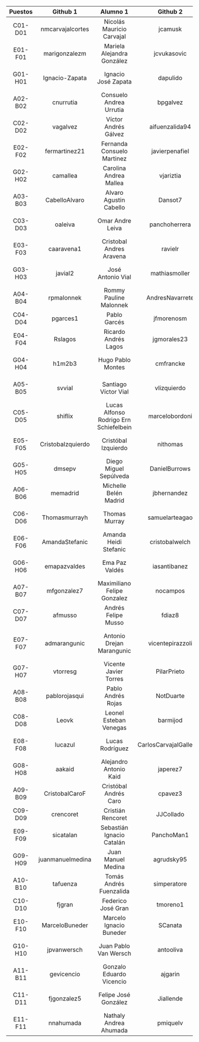 | Puestos | Github 1 | Alumno 1 | Github 2 | Alumno 2 |
|:-------:|:--------------:|:---------------:|:---------------:|:---------------:|
| C01-D01 | nmcarvajalcortes | Nicolás Mauricio Carvajal | jcamusk | Joaquín Andrés Camus |
| E01-F01 | marigonzalezm | Mariela Alejandra González | jcvukasovic | Javiera Cristina Vukasovic |
| G01-H01 | Ignacio-Zapata | Ignacio José Zapata | dapulido | Diego Andrés Pulido |
| A02-B02 | cnurrutia | Consuelo Andrea Urrutia | bpgalvez | Bernardita Paz Gálvez |
| C02-D02 | vagalvez | Víctor Andrés Gálvez | aifuenzalida94 | Andrés Ignacio Fuenzalida |
| E02-F02 | fermartinez21 | Fernanda Consuelo Martinez | javierpenafiel | Javier Ignacio Peñafiel |
| G02-H02 | camallea | Carolina Andrea Mallea | vjariztia | Vicente Jose Ariztia |
| A03-B03 | CabelloAlvaro | Alvaro Agustin Cabello | Dansot7 | Daniel Eduardo Soto |
| C03-D03 | oaleiva | Omar Andre Leiva | panchoherrera | Francisco Javier Herrera |
| E03-F03 | caaravena1 | Cristobal Andres Aravena | ravielr | Rodrigo Andrés Viel |
| G03-H03 | javial2 | José Antonio Vial | mathiasmoller | Mathias Andrés Moller |
| A04-B04 | rpmalonnek | Rommy Pauline Malonnek | AndresNavarrete | Andrés Ignacio Navarrete |
| C04-D04 | pgarces1 | Pablo Garcés | jfmorenosm | Joaquín Moreno |
| E04-F04 | Rslagos | Ricardo Andrés Lagos | jgmorales23 | Javier Ignacio Morales |
| G04-H04 | h1m2b3 | Hugo Pablo Montes | cmfrancke | Cristóbal Manuel Francke |
| A05-B05 | svvial | Santiago Víctor Vial | vlizquierdo | Vicente Luis Izquierdo |
| C05-D05 | shiflix | Lucas Alfonso Rodrigo Ern Schiefelbein | marcelobordoni | Marcelo Ignacio Bordoni |
| E05-F05 | CristobaIzquierdo | Cristóbal Izquierdo | nithomas | Nicolas Ignacio Thomas |
| G05-H05 | dmsepv | Diego Miguel Sepúlveda | DanielBurrows | Daniel Ignacio Burrows |
| A06-B06 | memadrid | Michelle Belén Madrid | jbhernandez | Joaquin Alberto Hernandez |
| C06-D06 | Thomasmurrayh | Thomas Murray | samuelarteagao | Samuel Alberto Arteaga |
| E06-F06 | AmandaStefanic | Amanda Heidi Stefanic | cristobalwelch | Cristóbal Welch |
| G06-H06 | emapazvaldes | Ema Paz Valdés | iasantibanez | Ivan Alejandro Santibañez |
| A07-B07 | mfgonzalez7 | Maximiliano Felipe Gonzalez | nocampos | Nicolás Orlando Campos |
| C07-D07 | afmusso | Andrés Felipe Musso | fdiaz8 | Fernando Diaz |
| E07-F07 | admarangunic | Antonio Drejan Marangunic | vicentepirazzoli | Vicente Tomas Jose Pirazzoli |
| G07-H07 | vtorresg | Vicente Javier Torres | PilarPrieto | María Del Pilar Prieto |
| A08-B08 | pablorojasqui | Pablo Andrés Rojas | NotDuarte | Carlos Javier Duarte |
| C08-D08 | Leovk | Leonel Esteban Venegas | barmijod | Benjamín Armijo |
| E08-F08 | lucazul | Lucas Rodríguez | CarlosCarvajalGallegos | Carlos Andrés Carvajal |
| G08-H08 | aakaid | Alejandro Antonio Kaid | japerez7 | José Antonio Pérez |
| A09-B09 | CristobalCaroF | Cristóbal Andrés Caro | cpavez3 | Cristóbal Pavez |
| C09-D09 | crencoret | Cristián Rencoret | JJCollado | Juan Jose Collado |
| E09-F09 | sicatalan | Sebastián Ignacio Catalán | PanchoMan1 | Francisco José Alliende |
| G09-H09 | juanmanuelmedina | Juan Manuel Medina | agrudsky95 | Andrés Grudsky |
| A10-B10 | tafuenza | Tomás Andrés Fuenzalida | simperatore | Sebastián Imperatore |
| C10-D10 | fjgran | Federico José Gran | tmoreno1 | Tomás Moreno |
| E10-F10 | MarceloBuneder | Marcelo Ignacio Buneder | SCanata | Stefano Antonio Canata |
| G10-H10 | jpvanwersch | Juan Pablo Van Wersch | antooliva | Antonia Estefania Oliva |
| A11-B11 | gevicencio | Gonzalo Eduardo Vicencio | ajgarin | Andrés Jesús Garín |
| C11-D11 | fjgonzalez5 | Felipe José González | Jiallende | Juan Ignacio Allende |
| E11-F11 | nnahumada | Nathaly Andrea Ahumada | pmiquelv | Pedro José Miquel |
